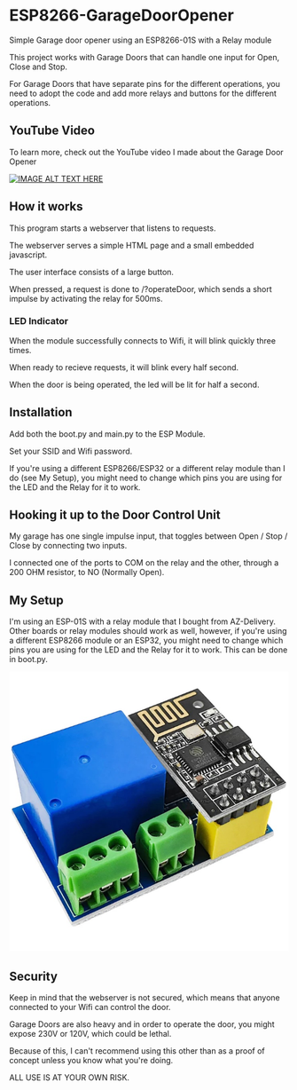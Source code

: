 # ESP8266-GarageDoorOpener
Simple Garage door opener using an ESP8266-01S with a Relay module

This project works with Garage Doors that can handle one input for Open, Close and Stop.

For Garage Doors that have separate pins for the different operations, you need to adopt the code and add more relays and buttons for the different operations.

## YouTube Video
To learn more, check out the YouTube video I made about the Garage Door Opener

[![IMAGE ALT TEXT HERE](https://img.youtube.com/vi/d6emhqJRi54/0.jpg)](https://www.youtube.com/watch?v=d6emhqJRi54)

## How it works
This program starts a webserver that listens to requests.

The webserver serves a simple HTML page and a small embedded javascript.

The user interface consists of a large button.

When pressed, a request is done to /?operateDoor, which sends a short impulse by activating the relay for 500ms.

### LED Indicator

When the module successfully connects to Wifi, it will blink quickly three times.

When ready to recieve requests, it will blink every half second.

When the door is being operated, the led will be lit for half a second.

## Installation
Add both the boot.py and main.py to the ESP Module.

Set your SSID and Wifi password.

If you're using a different ESP8266/ESP32 or a different relay module than I do (see My Setup), you might need to change which pins you are using for the LED and the Relay for it to work. 

## Hooking it up to the Door Control Unit
My garage has one single impulse input, that toggles between Open / Stop / Close by connecting two inputs.

I connected one of the ports to COM on the relay and the other, through a 200 OHM resistor, to NO (Normally Open).

## My Setup
I'm using an ESP-01S with a relay module that I bought from AZ-Delivery. Other boards or relay modules should work as well, however, if you're using a different ESP8266 module or an ESP32, you might need to change which pins you are using for the LED and the Relay for it to work. This can be done in boot.py.

![AZ-Delivery ESP-01S With Relay Module](https://github.com/mannbro/ESP8266-GarageDoorOpener/raw/main/ESP8266-01S-Relay-Module.jpg)

## Security
Keep in mind that the webserver is not secured, which means that anyone connected to your Wifi can control the door.

Garage Doors are also heavy and in order to operate the door, you might expose 230V or 120V, which could be lethal.

Because of this, I can't recommend using this other than as a proof of concept unless you know what you're doing.

ALL USE IS AT YOUR OWN RISK.
